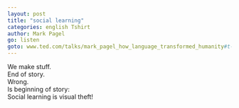 ```yaml
---
layout: post
title: "social learning"
categories: english Tshirt
author: Mark Pagel
go: listen
goto: www.ted.com/talks/mark_pagel_how_language_transformed_humanity#t-454949
---
```


We make stuff.  
End of story.   
Wrong.  
Is beginning of story:  
Social learning is visual theft!

